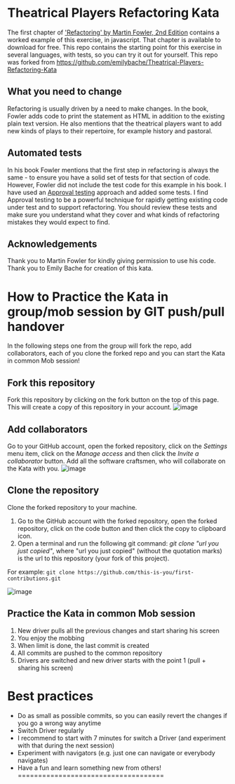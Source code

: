 Theatrical Players Refactoring Kata
====================================

The first chapter of ['Refactoring' by Martin Fowler, 2nd Edition](https://www.thoughtworks.com/books/refactoring2) contains a worked example of this exercise, in javascript. That chapter is available to download for free. This repo contains the starting point for this exercise in several languages, with tests, so you can try it out for yourself.
This repo was forked from https://github.com/emilybache/Theatrical-Players-Refactoring-Kata

What you need to change
-----------------------
Refactoring is usually driven by a need to make changes. In the book, Fowler adds code to print the statement as HTML in addition to the existing plain text version. He also mentions that the theatrical players want to add new kinds of plays to their repertoire, for example history and pastoral.

Automated tests
---------------
In his book Fowler mentions that the first step in refactoring is always the same - to ensure you have a solid set of tests for that section of code. However, Fowler did not include the test code for this example in his book. I have used an [Approval testing](https://medium.com/97-things/approval-testing-33946cde4aa8) approach and added some tests. I find Approval testing to be a powerful technique for rapidly getting existing code under test and to support refactoring. You should review these tests and make sure you understand what they cover and what kinds of refactoring mistakes they would expect to find.

Acknowledgements
----------------
Thank you to Martin Fowler for kindly giving permission to use his code.
Thank you to Emily Bache for creation of this kata.

How to Practice the Kata in group/mob session by GIT push/pull handover
====================================

In the following steps one from the group will fork the repo, add collaborators, each of you clone the forked repo and you can start the Kata in common Mob session!

Fork this repository
----------------
Fork this repository by clicking on the fork button on the top of this page. This will create a copy of this repository in your account.
![image](https://user-images.githubusercontent.com/695210/116807686-c82d6780-ab34-11eb-8221-87b4f4e7adfe.png)

Add collaborators
----------------
Go to your GitHub account, open the forked repository, click on the _Settings_ menu item, click on the _Manage access_ and then click the _Invite a collaborator_ button. Add all the software craftsmen, who will collaborate on the Kata with you.
![image](https://user-images.githubusercontent.com/695210/116807745-1c384c00-ab35-11eb-923d-b11475181c06.png)

Clone the repository
----------------
Clone the forked repository to your machine.
1. Go to the GitHub account with the forked repository, open the forked repository, click on the code button and then click the copy to clipboard icon.
2. Open a terminal and run the following git command: _git clone "url you just copied"_, where "url you just copied" (without the quotation marks) is the url to this repository (your fork of this project).

For example:
`git clone https://github.com/this-is-you/first-contributions.git`

![image](https://user-images.githubusercontent.com/695210/116808298-5525f000-ab38-11eb-808c-f0070253e89d.png)


Practice the Kata in common Mob session
----------------
1. New driver pulls all the previous changes and start sharing his screen
2. You enjoy the mobbing
3. When limit is done, the last commit is created
4. All commits are pushed to the common repository
5. Drivers are switched and new driver starts with the point 1 (pull + sharing his screen)

Best practices
====================================
* Do as small as possible commits, so you can easily revert the changes if you go a wrong way anytime
* Switch Driver regularly
* I recommend to start with 7 minutes for switch a Driver (and experiment with that during the next session)
* Experiment with navigators (e.g. just one can navigate or everybody navigates)
* Have a fun and learn something new from others!
====================================
